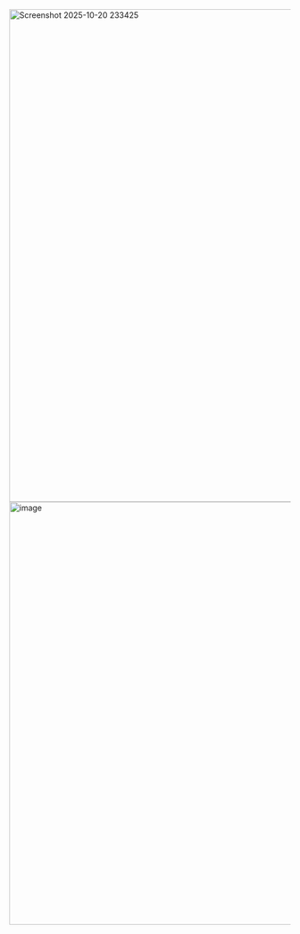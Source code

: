 <img width="2235" height="882" alt="Screenshot 2025-10-20 233425" src="https://github.com/user-attachments/assets/d82cb21f-e239-4bde-9734-771974a4a1be" />
<img width="736" height="757" alt="image" src="https://github.com/user-attachments/assets/1c2b2da2-9fb9-4a20-8c92-b25ecf8b1648" />
